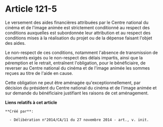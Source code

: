 # Article 121-5

Le versement des aides financières attribuées par le Centre national du cinéma et de l'image animée est strictement
conditionné au respect des conditions auxquelles est subordonnée leur attribution et au respect des conditions mises à la
réalisation du projet ou de la dépense faisant l'objet des aides. 

Le non-respect de ces conditions, notamment l'absence de transmission de documents exigés ou le non-respect des délais
impartis, ainsi que la péremption et le retrait, entraînent l'obligation, pour le bénéficiaire, de reverser au Centre
national du cinéma et de l'image animée les sommes reçues au titre de l'aide en cause. 

Cette obligation ne peut être aménagée qu'exceptionnellement, par décision du président du Centre national du cinéma et de
l'image animée et sur demande du bénéficiaire justifiant les raisons de cet aménagement.

**Liens relatifs à cet article**

	**Créé par**:

	  - Délibération n°2014/CA/11 du 27 novembre 2014 - art., v. init.
